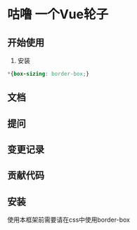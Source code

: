 # 咕噜 一个Vue轮子

## 开始使用

1. 安装

```css
*{box-sizing: border-box;}
```

## 文档

## 提问

## 变更记录

## 贡献代码

## 安装

使用本框架前需要请在css中使用border-box

